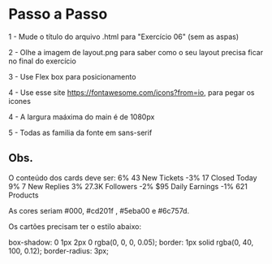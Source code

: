 # Passo a Passo

1 - Mude o título do arquivo .html para "Exercício 06" (sem as aspas)

2 - Olhe a imagem de layout.png para saber como o seu layout precisa ficar no final do exercício

3 - Use Flex box para posicionamento

4 - Use esse site https://fontawesome.com/icons?from=io, para pegar os icones

4 - A largura maáxima do main é de 1080px

5 - Todas as familia da fonte em sans-serif

## Obs.

O conteúdo dos cards deve ser:
6% 43 New Tickets
-3% 17 Closed Today
9% 7 New Replies
3% 27.3K Followers
-2% \$95 Daily Earnings
-1% 621 Products

As cores seriam #000, #cd201f , #5eba00 e #6c757d.

Os cartões precisam ter o estilo abaixo:

box-shadow: 0 1px 2px 0 rgba(0, 0, 0, 0.05);
border: 1px solid rgba(0, 40, 100, 0.12);
border-radius: 3px;
